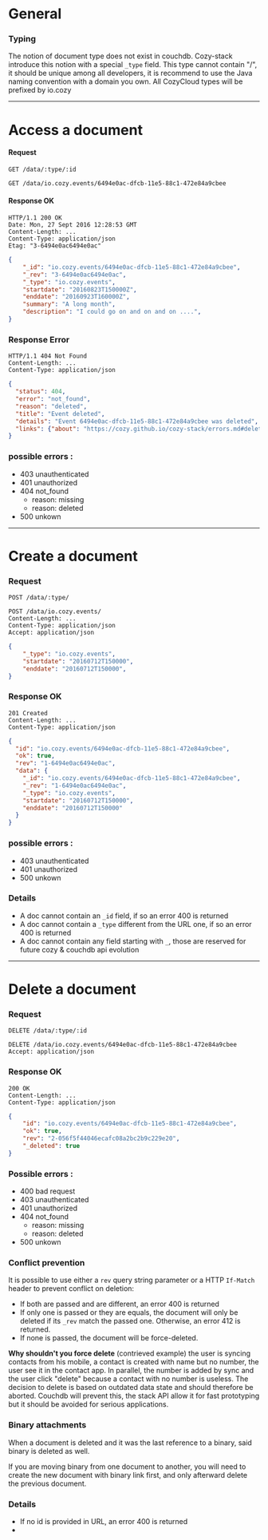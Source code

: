 # General

### Typing

The notion of document type does not exist in couchdb.
Cozy-stack introduce this notion with a special `_type` field. This type cannot contain "/", it should be unique among all developers, it is recommend to use the Java naming convention with a domain you own.
All CozyCloud types will be prefixed by io.cozy

------------------------------------------------------------------------------

# Access a document

#### Request
```http
GET /data/:type/:id
```
```http
GET /data/io.cozy.events/6494e0ac-dfcb-11e5-88c1-472e84a9cbee
```

#### Response OK
```http
HTTP/1.1 200 OK
Date: Mon, 27 Sept 2016 12:28:53 GMT
Content-Length: ...
Content-Type: application/json
Etag: "3-6494e0ac6494e0ac"
```
```json
{
    "_id": "io.cozy.events/6494e0ac-dfcb-11e5-88c1-472e84a9cbee",
    "_rev": "3-6494e0ac6494e0ac",
    "_type": "io.cozy.events",
    "startdate": "20160823T150000Z",
    "enddate": "20160923T160000Z",
    "summary": "A long month",
    "description": "I could go on and on and on ....",
}
```

### Response Error
```http
HTTP/1.1 404 Not Found
Content-Length: ...
Content-Type: application/json
```
```json
{
  "status": 404,
  "error": "not_found",
  "reason": "deleted",
  "title": "Event deleted",
  "details": "Event 6494e0ac-dfcb-11e5-88c1-472e84a9cbee was deleted",
  "links": {"about": "https://cozy.github.io/cozy-stack/errors.md#deleted"}
}
```

### possible errors :
- 403 unauthenticated
- 401 unauthorized
- 404 not_found
  - reason: missing
  - reason: deleted
- 500 unkown

--------------------------------------------------------------------------------

# Create a document

### Request
```http
POST /data/:type/
```
```http
POST /data/io.cozy.events/
Content-Length: ...
Content-Type: application/json
Accept: application/json
```
```json
{
    "_type": "io.cozy.events",
    "startdate": "20160712T150000",
    "enddate": "20160712T150000",
}
```

### Response OK
```http
201 Created
Content-Length: ...
Content-Type: application/json
```
```json
{
  "id": "io.cozy.events/6494e0ac-dfcb-11e5-88c1-472e84a9cbee",
  "ok": true,
  "rev": "1-6494e0ac6494e0ac",
  "data": {
    "_id": "io.cozy.events/6494e0ac-dfcb-11e5-88c1-472e84a9cbee",
    "_rev": "1-6494e0ac6494e0ac",
    "_type": "io.cozy.events",
    "startdate": "20160712T150000",
    "enddate": "20160712T150000"
  }
}
```

### possible errors :
- 403 unauthenticated
- 401 unauthorized
- 500 unkown

### Details

- A doc cannot contain an `_id` field, if so an error 400 is returned
- A doc cannot contain a `_type` different from the URL one, if so an error 400 is returned
- A doc cannot contain any field starting with `_`, those are reserved for future cozy & couchdb api evolution


--------------------------------------------------------------------------------

# Delete a document

### Request
```http
DELETE /data/:type/:id
```
```http
DELETE /data/io.cozy.events/6494e0ac-dfcb-11e5-88c1-472e84a9cbee
Accept: application/json

```

### Response OK
```http
200 OK
Content-Length: ...
Content-Type: application/json
```
```json
{
    "id": "io.cozy.events/6494e0ac-dfcb-11e5-88c1-472e84a9cbee",
    "ok": true,
    "rev": "2-056f5f44046ecafc08a2bc2b9c229e20",
    "_deleted": true
}
```
### Possible errors :
- 400 bad request
- 403 unauthenticated
- 401 unauthorized
- 404 not_found
  - reason: missing
  - reason: deleted
- 500 unkown

### Conflict prevention

It is possible to use either a `rev` query string parameter or a HTTP `If-Match` header to prevent conflict on deletion:
- If both are passed and are different, an error 400 is returned
- If only one is passed or they are equals, the document will only be deleted if its `_rev` match the passed one. Otherwise, an error 412  is returned.
- If none is passed, the document will be force-deleted.

**Why shouldn't you force delete** (contrieved example) the user is syncing contacts from his mobile, a contact is created with name but no number, the user see it in the contact app. In parallel, the number is added by sync and the user click "delete" because a contact with no number is useless. The decision to delete is based on outdated data state and should therefore be aborted.
Couchdb will prevent this, the stack API allow it for fast prototyping but it should be avoided for serious applications.

### Binary attachments

When a document is deleted and it was the last reference to a binary, said binary is deleted as well.

If you are moving binary from one document to another, you will need to create the new document with binary link first, and only afterward delete the previous document.

### Details

- If no id is provided in URL, an error 400 is returned
-
